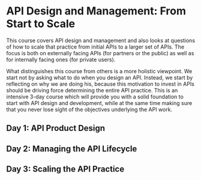 # API Design and Management: From Start to Scale

This course covers API design and management and also looks at questions of how to scale that practice from initial APIs to a larger set of APIs. The focus is both on externally facing APIs (for partners or the public) as well as for internally facing ones (for private users).

What distinguishes this course from others is a more holistic viewpoint. We start not by asking what to do when you design an API. Instead, we start by reflecting on why we are doing his, because this motivation to invest in APIs should be driving force determining the entire API practice. This is an intensive 3-day course which will provide you with a solid foundation to start with API design and development, while at the same time making sure that you never lose sight of the objectives underlying the API work.


## Day 1: API Product Design

## Day 2: Managing the API Lifecycle

## Day 3: Scaling the API Practice

